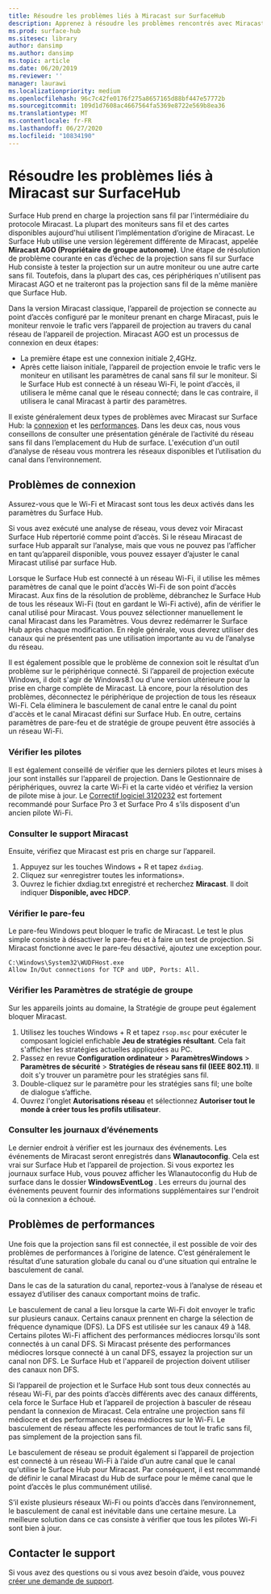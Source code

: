 ```yaml
---
title: Résoudre les problèmes liés à Miracast sur SurfaceHub
description: Apprenez à résoudre les problèmes rencontrés avec Miracast sur Surface Hub.
ms.prod: surface-hub
ms.sitesec: library
author: dansimp
ms.author: dansimp
ms.topic: article
ms.date: 06/20/2019
ms.reviewer: ''
manager: laurawi
ms.localizationpriority: medium
ms.openlocfilehash: 96c7c42fe0176f275a8657165d88bf447e57772b
ms.sourcegitcommit: 109d1d7608ac4667564fa5369e8722e569b8ea36
ms.translationtype: MT
ms.contentlocale: fr-FR
ms.lasthandoff: 06/27/2020
ms.locfileid: "10834190"
---
```

# Résoudre les problèmes liés à Miracast sur SurfaceHub

Surface Hub prend en charge la projection sans fil par l'intermédiaire du protocole Miracast. La plupart des moniteurs sans fil et des cartes disponibles aujourd'hui utilisent l’implémentation d’origine de Miracast. Le Surface Hub utilise une version légèrement différente de Miracast, appelée **Miracast AGO (Propriétaire de groupe autonome)**. Une étape de résolution de problème courante en cas d’échec de la projection sans fil sur Surface Hub consiste à tester la projection sur un autre moniteur ou une autre carte sans fil. Toutefois, dans la plupart des cas, ces périphériques n'utilisent pas Miracast AGO et ne traiteront pas la projection sans fil de la même manière que Surface Hub.

Dans la version Miracast classique, l’appareil de projection se connecte au point d’accès configuré par le moniteur prenant en charge Miracast, puis le moniteur renvoie le trafic vers l’appareil de projection au travers du canal réseau de l’appareil de projection. Miracast AGO est un processus de connexion en deux étapes:

- La première étape est une connexion initiale 2,4GHz. 
- Après cette liaison initiale, l’appareil de projection envoie le trafic vers le moniteur en utilisant les paramètres de canal sans fil sur le moniteur. Si le Surface Hub est connecté à un réseau Wi-Fi, le point d’accès, il utilisera le même canal que le réseau connecté; dans le cas contraire, il utilisera le canal Miracast à partir des paramètres.

Il existe généralement deux types de problèmes avec Miracast sur Surface Hub: la [connexion](#connect-issues) et les [performances](#performance-issues). Dans les deux cas, nous vous conseillons de consulter une présentation générale de l’activité du réseau sans fil dans l’emplacement du Hub de surface. L'exécution d'un outil d’analyse de réseau vous montrera les réseaux disponibles et l’utilisation du canal dans l’environnement.

## Problèmes de connexion

Assurez-vous que le Wi-Fi et Miracast sont tous les deux activés dans les paramètres du Surface Hub. 

Si vous avez exécuté une analyse de réseau, vous devez voir Miracast Surface Hub répertorié comme point d’accès. Si le réseau Miracast de surface Hub apparaît sur l’analyse, mais que vous ne pouvez pas l’afficher en tant qu’appareil disponible, vous pouvez essayer d’ajuster le canal Miracast utilisé par surface Hub. 

Lorsque le Surface Hub est connecté à un réseau Wi-Fi, il utilise les mêmes paramètres de canal que le point d’accès Wi-Fi de son point d’accès Miracast. Aux fins de la résolution de problème, débranchez le Surface Hub de tous les réseaux Wi-Fi (tout en gardant le Wi-Fi activé), afin de vérifier le canal utilisé pour Miracast. Vous pouvez sélectionner manuellement le canal Miracast dans les Paramètres. Vous devrez redémarrer le Surface Hub après chaque modification. En règle générale, vous devrez utiliser des canaux qui ne présentent pas une utilisation importante au vu de l’analyse du réseau.

Il est également possible que le problème de connexion soit le résultat d’un problème sur le périphérique connecté. Si l’appareil de projection exécute Windows, il doit s'agir de Windows8.1 ou d'une version ultérieure pour la prise en charge complète de Miracast. Là encore, pour la résolution des problèmes, déconnectez le périphérique de projection de tous les réseaux Wi-Fi. Cela éliminera le basculement de canal entre le canal du point d'accès et le canal Miracast défini sur Surface Hub. En outre, certains paramètres de pare-feu et de stratégie de groupe peuvent être associés à un réseau Wi-Fi.

### Vérifier les pilotes

Il est également conseillé de vérifier que les derniers pilotes et leurs mises à jour sont installés sur l’appareil de projection. Dans le Gestionnaire de périphériques, ouvrez la carte Wi-Fi et la carte vidéo et vérifiez la version de pilote mise à jour. Le [Correctif logiciel 3120232](https://support.microsoft.com/help/3120232/poor-wireless-performance-on-5-ghz-connections-on-surface-pro-3-and-surface-3) est fortement recommandé pour Surface Pro 3 et Surface Pro 4 s’ils disposent d'un ancien pilote Wi-Fi. 

### Consulter le support Miracast

Ensuite, vérifiez que Miracast est pris en charge sur l’appareil. 

1. Appuyez sur les touches Windows + R et tapez `dxdiag`. 
2. Cliquez sur «enregistrer toutes les informations». 
3. Ouvrez le fichier dxdiag.txt enregistré et recherchez **Miracast**. Il doit indiquer **Disponible, avec HDCP**. 
    
### Vérifier le pare-feu
    
Le pare-feu Windows peut bloquer le trafic de Miracast. Le test le plus simple consiste à désactiver le pare-feu et à faire un test de projection. Si Miracast fonctionne avec le pare-feu désactivé, ajoutez une exception pour.

    C:\Windows\System32\WUDFHost.exe
    Allow In/Out connections for TCP and UDP, Ports: All.

### Vérifier les Paramètres de stratégie de groupe

Sur les appareils joints au domaine, la Stratégie de groupe peut également bloquer Miracast. 

1. Utilisez les touches Windows + R et tapez `rsop.msc` pour exécuter le composant logiciel enfichable **Jeu de stratégies résultant**. Cela fait s'afficher les stratégies actuelles appliquées au PC. 
2. Passez en revue **Configuration ordinateur** > **ParamètresWindows** > **Paramètres de sécurité** > **Stratégies de réseau sans fil (IEEE 802.11)**. Il doit s'y trouver un paramètre pour les stratégies sans fil. 
3. Double-cliquez sur le paramètre pour les stratégies sans fil; une boîte de dialogue s’affiche. 
4. Ouvrez l'onglet **Autorisations réseau** et sélectionnez **Autoriser tout le monde à créer tous les profils utilisateur**.

### Consulter les journaux d’événements

Le dernier endroit à vérifier est les journaux des événements. Les événements de Miracast seront enregistrés dans **Wlanautoconfig**. Cela est vrai sur Surface Hub et l’appareil de projection. Si vous exportez les journaux surface Hub, vous pouvez afficher les Wlanautoconfig du Hub de surface dans le dossier **WindowsEventLog** . Les erreurs du journal des événements peuvent fournir des informations supplémentaires sur l'endroit où la connexion a échoué.

## Problèmes de performances

Une fois que la projection sans fil est connectée, il est possible de voir des problèmes de performances à l’origine de latence. C’est généralement le résultat d’une saturation globale du canal ou d'une situation qui entraîne le basculement de canal. 

Dans le cas de la saturation du canal, reportez-vous à l’analyse de réseau et essayez d’utiliser des canaux comportant moins de trafic.

Le basculement de canal a lieu lorsque la carte Wi-Fi doit envoyer le trafic sur plusieurs canaux. Certains canaux prennent en charge la sélection de fréquence dynamique (DFS). La DFS est utilisée sur les canaux 49 à 148. Certains pilotes Wi-Fi affichent des performances médiocres lorsqu'ils sont connectés à un canal DFS. Si Miracast présente des performances médiocres lorsque connecté à un canal DFS, essayez la projection sur un canal non DFS. Le Surface Hub et l'appareil de projection doivent utiliser des canaux non DFS.

Si l’appareil de projection et le Surface Hub sont tous deux connectés au réseau Wi-Fi, par des points d’accès différents avec des canaux différents, cela force le Surface Hub et l’appareil de projection à basculer de réseau pendant la connexion de Miracast. Cela entraîne une projection sans fil médiocre et des performances réseau médiocres sur le Wi-Fi. Le basculement de réseau affecte les performances de tout le trafic sans fil, pas simplement de la projection sans fil. 

Le basculement de réseau se produit également si l’appareil de projection est connecté à un réseau Wi-Fi à l’aide d’un autre canal que le canal qu'utilise le Surface Hub pour Miracast. Par conséquent, il est recommandé de définir le canal Miracast du Hub de surface pour le même canal que le point d’accès le plus communément utilisé. 

S’il existe plusieurs réseaux Wi-Fi ou points d’accès dans l’environnement, le basculement de canal est inévitable dans une certaine mesure. La meilleure solution dans ce cas consiste à vérifier que tous les pilotes Wi-Fi sont bien à jour.

## Contacter le support

Si vous avez des questions ou si vous avez besoin d’aide, vous pouvez [créer une demande de support](https://support.microsoft.com/supportforbusiness/productselection).
